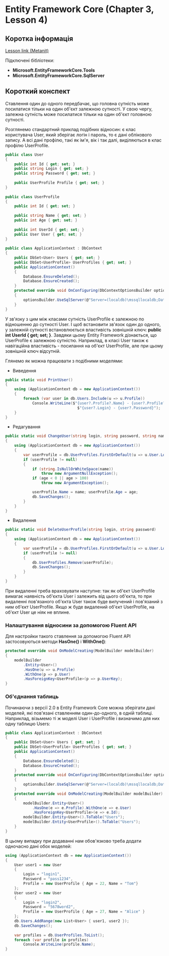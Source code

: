 # Entity Framework Core (Chapter 3, Lesson 4)

## Коротка інформація
[Lesson link (Metanit)](https://metanit.com/sharp/entityframeworkcore/3.4.php)

Підключені бібліотеки:

* **Microsoft.EntityFrameworkCore.Tools**
* **Microsoft.EntityFrameworkCore.SqlServer**

## Короткий конспект

Ставлення один до одного передбачає, що головна сутність може посилатися тільки на один об'єкт залежною сутності. 
У свою чергу, залежна сутність може посилатися тільки на один об'єкт головною сутності.

Розглянемо стандартний приклад подібних відносин: є клас користувача User, який зберігає логін і пароль, то є дані облікового запису. 
А всі дані профілю, такі як ім'я, вік і так далі, виділяються в клас профілю UserProfile.
```csharp
public class User
{
    public int Id { get; set; }
    public string Login { get; set; }
    public string Password { get; set; }
  
    public UserProfile Profile { get; set; }
}
  
public class UserProfile
{
    public int Id { get; set; }
  
    public string Name { get; set; }
    public int Age { get; set; }
  
    public int UserId { get; set; }
    public User User { get; set; }
}
 
public class ApplicationContext : DbContext
{
    public DbSet<User> Users { get; set; }
    public DbSet<UserProfile> UserProfiles { get; set; }
    public ApplicationContext()
    {
        Database.EnsureDeleted();
        Database.EnsureCreated();
    }
    protected override void OnConfiguring(DbContextOptionsBuilder optionsBuilder)
    {
        optionsBuilder.UseSqlServer(@"Server=(localdb)\mssqllocaldb;Database=relationsdb;Trusted_Connection=True;");
    }
}
```
У зв'язку з цим між класами сутність UserProfile є залежною по відношенню до сутності User. І щоб встановити зв'язок один до одного, 
у залежній сутності встановлюється властивість зовнішній ключ: **public int UserId { get; set; }**. 
Завдяки цьому Entity Framework дізнається, що UserProfile є залежною сутністю. Наприклад, в класі User також є навігаційна властивість - посилання на об'єкт 
UserProfile, але при цьому зовнішній ключ відсутній.

Глянемо як можна працювати з подібними моделями:

* Виведення
```csharp
public static void PrintUser()
{
    using (ApplicationContext db = new ApplicationContext())
    {
        foreach (var user in db.Users.Include(u => u.Profile))
            Console.WriteLine($"{user?.Profile?.Name} - {user?.Profile?.Age} - " +
                                $"{user?.Login} - {user?.Password}");
    }
}
```
* Редагування
```csharp
public static void ChangeUser(string login, string password, string name, int age)
{
    using (ApplicationContext db = new ApplicationContext())
    {
        var userProfile = db.UserProfiles.FirstOrDefault(u => u.User.Login == login && u.User.Password == password);
        if (userProfile != null)
        {
            if (string.IsNullOrWhiteSpace(name))
                throw new ArgumentNullException();
            if (age < 0 || age > 100)
                throw new ArgumentException();

            userProfile.Name = name; userProfile.Age = age;
            db.SaveChanges();
        }
    }
}
```
* Видалення
```csharp
public static void DeleteUserProfile(string login, string password)
{
    using (ApplicationContext db = new ApplicationContext())
    {
        var userProfile = db.UserProfiles.FirstOrDefault(u => u.User.Login == login && u.User.Password == password);
        if (userProfile != null)
        {
            db.UserProfiles.Remove(userProfile);
            db.SaveChanges();
        }
    }
}
```
При видаленні треба враховувати наступне: так як об'єкт UserProfile вимагає наявність об'єкта User і залежить від цього об'єкта, 
то при видаленні пов'язаного об'єкта User також буде вилучений і пов'язаний з ним об'єкт UserProfile. Якщо ж буде видалений об'єкт 
UserProfile, на об'єкт User це ніяк не вплине.

### Налаштування відносини за допомогою Fluent API

Для настройки такого ставлення за допомогою Fluent API застосовуються методи **HasOne()** і **WithOne()**:
```csharp
protected override void OnModelCreating(ModelBuilder modelBuilder)
{
    modelBuilder
        .Entity<User>()
        .HasOne(u => u.Profile)
        .WithOne(p => p.User)
        .HasForeignKey<UserProfile>(p => p.UserKey);
}
```

### Об'єднання таблиць

Починаючи з версії 2.0 в Entity Framework Core можна зберігати дані моделей, які пов'язані ставленням один-до-одного, в одній таблиці. 
Наприклад, візьмемо ті ж моделі User і UserProfile і визначимо для них одну таблицю Users:
```csharp
public class ApplicationContext : DbContext
{
    public DbSet<User> Users { get; set; }
    public DbSet<UserProfile> UserProfiles { get; set; }
    public ApplicationContext()
    {
        Database.EnsureDeleted();
        Database.EnsureCreated();
    }
    protected override void OnConfiguring(DbContextOptionsBuilder optionsBuilder)
    {
        optionsBuilder.UseSqlServer(@"Server=(localdb)\mssqllocaldb;Database=relationsdb;Trusted_Connection=True;");
    }
    protected override void OnModelCreating(ModelBuilder modelBuilder)
    {
        modelBuilder.Entity<User>()
            .HasOne(e => e.Profile).WithOne(e => e.User)
            .HasForeignKey<UserProfile>(e => e.Id);
        modelBuilder.Entity<User>().ToTable("Users");
        modelBuilder.Entity<UserProfile>().ToTable("Users");
    }
}
```
В цьому випадку при додаванні нам обов'язково треба додати одночасно дані обох моделей:
```csharp
using (ApplicationContext db = new ApplicationContext())
{
    User user1 = new User
    {
        Login = "login1",
        Password = "pass1234",
        Profile = new UserProfile { Age = 22, Name = "Tom"}
    };
    User user2 = new User
    {
        Login = "login2",
        Password = "5678word2",
        Profile = new UserProfile { Age = 27, Name = "Alice" }
    };
    db.Users.AddRange(new List<User> { user1, user2 });
    db.SaveChanges();
     
    var profiles = db.UserProfiles.ToList();
    foreach (var profile in profiles)
        Console.WriteLine(profile.Name);
}
```
